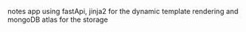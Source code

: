 notes app using fastApi, jinja2 for the dynamic template rendering and mongoDB atlas for the storage
